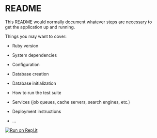 # README

This README would normally document whatever steps are necessary to get the
application up and running.

Things you may want to cover:

* Ruby version

* System dependencies

* Configuration

* Database creation

* Database initialization

* How to run the test suite

* Services (job queues, cache servers, search engines, etc.)

* Deployment instructions

* ...

[![Run on Repl.it](https://repl.it/badge/github/osmanok/ruby-t-rails)](https://repl.it/github/osmanok/ruby-t-rails)
